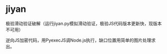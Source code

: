 # jiyan
极验滑动验证破解（运行jiyan.py模拟滑动验证，极验JS代码版本更新快，现版本不可用）

逆向JS加密代码，用PyexecJS调Node.js执行，缺口位置用简单的图片处理求出。
